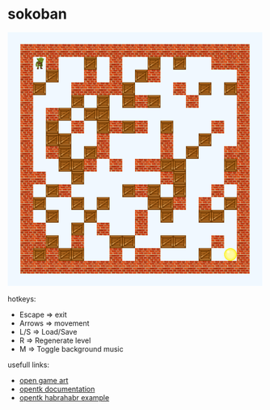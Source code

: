 sokoban
=======
![Easy Level](https://raw.githubusercontent.com/abcdw/sokoban/master/shots/EasyLevel.png "Easy level screenshot")

hotkeys:
- Escape => exit
- Arrows => movement
- L/S => Load/Save
- R => Regenerate level
- M => Toggle background music

usefull links:
- [open game art](http://opengameart.org/)
- [opentk documentation](http://www.opentk.com/doc)
- [opentk habrahabr example](http://habrahabr.ru/post/133983/)
